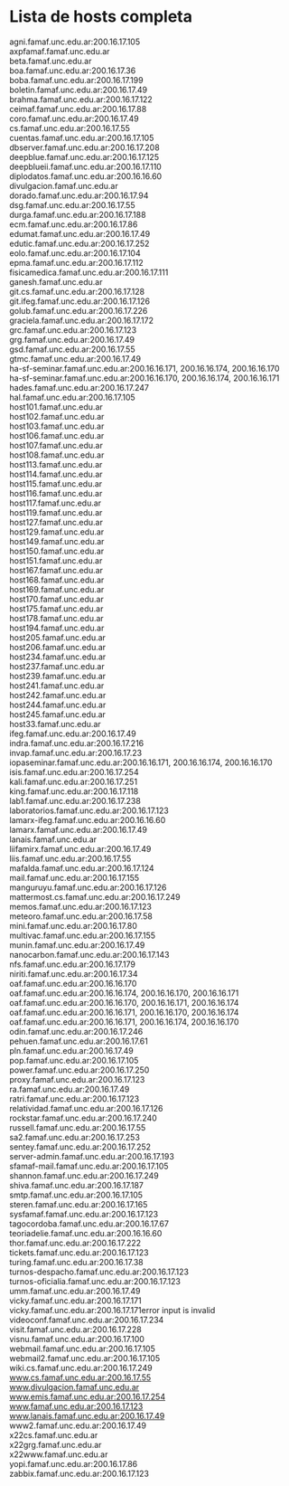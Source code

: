 # Lista de hosts completa

agni.famaf.unc.edu.ar:200.16.17.105<br/>
axpfamaf.famaf.unc.edu.ar<br/>
beta.famaf.unc.edu.ar<br/>
boa.famaf.unc.edu.ar:200.16.17.36<br/>
boba.famaf.unc.edu.ar:200.16.17.199<br/>
boletin.famaf.unc.edu.ar:200.16.17.49<br/>
brahma.famaf.unc.edu.ar:200.16.17.122<br/>
ceimaf.famaf.unc.edu.ar:200.16.17.88<br/>
coro.famaf.unc.edu.ar:200.16.17.49<br/>
cs.famaf.unc.edu.ar:200.16.17.55<br/>
cuentas.famaf.unc.edu.ar:200.16.17.105<br/>
dbserver.famaf.unc.edu.ar:200.16.17.208<br/>
deepblue.famaf.unc.edu.ar:200.16.17.125<br/>
deepblueii.famaf.unc.edu.ar:200.16.17.110<br/>
diplodatos.famaf.unc.edu.ar:200.16.16.60<br/>
divulgacion.famaf.unc.edu.ar<br/>
dorado.famaf.unc.edu.ar:200.16.17.94<br/>
dsg.famaf.unc.edu.ar:200.16.17.55<br/>
durga.famaf.unc.edu.ar:200.16.17.188<br/>
ecm.famaf.unc.edu.ar:200.16.17.86<br/>
edumat.famaf.unc.edu.ar:200.16.17.49<br/>
edutic.famaf.unc.edu.ar:200.16.17.252<br/>
eolo.famaf.unc.edu.ar:200.16.17.104<br/>
epma.famaf.unc.edu.ar:200.16.17.112<br/>
fisicamedica.famaf.unc.edu.ar:200.16.17.111<br/>
ganesh.famaf.unc.edu.ar<br/>
git.cs.famaf.unc.edu.ar:200.16.17.128<br/>
git.ifeg.famaf.unc.edu.ar:200.16.17.126<br/>
golub.famaf.unc.edu.ar:200.16.17.226<br/>
graciela.famaf.unc.edu.ar:200.16.17.172<br/>
grc.famaf.unc.edu.ar:200.16.17.123<br/>
grg.famaf.unc.edu.ar:200.16.17.49<br/>
gsd.famaf.unc.edu.ar:200.16.17.55<br/>
gtmc.famaf.unc.edu.ar:200.16.17.49<br/>
ha-sf-seminar.famaf.unc.edu.ar:200.16.16.171, 200.16.16.174, 200.16.16.170<br/>
ha-sf-seminar.famaf.unc.edu.ar:200.16.16.170, 200.16.16.174, 200.16.16.171<br/>
hades.famaf.unc.edu.ar:200.16.17.247<br/>
hal.famaf.unc.edu.ar:200.16.17.105<br/>
host101.famaf.unc.edu.ar<br/>
host102.famaf.unc.edu.ar<br/>
host103.famaf.unc.edu.ar<br/>
host106.famaf.unc.edu.ar<br/>
host107.famaf.unc.edu.ar<br/>
host108.famaf.unc.edu.ar<br/>
host113.famaf.unc.edu.ar<br/>
host114.famaf.unc.edu.ar<br/>
host115.famaf.unc.edu.ar<br/>
host116.famaf.unc.edu.ar<br/>
host117.famaf.unc.edu.ar<br/>
host119.famaf.unc.edu.ar<br/>
host127.famaf.unc.edu.ar<br/>
host129.famaf.unc.edu.ar<br/>
host149.famaf.unc.edu.ar<br/>
host150.famaf.unc.edu.ar<br/>
host151.famaf.unc.edu.ar<br/>
host167.famaf.unc.edu.ar<br/>
host168.famaf.unc.edu.ar<br/>
host169.famaf.unc.edu.ar<br/>
host170.famaf.unc.edu.ar<br/>
host175.famaf.unc.edu.ar<br/>
host178.famaf.unc.edu.ar<br/>
host194.famaf.unc.edu.ar<br/>
host205.famaf.unc.edu.ar<br/>
host206.famaf.unc.edu.ar<br/>
host234.famaf.unc.edu.ar<br/>
host237.famaf.unc.edu.ar<br/>
host239.famaf.unc.edu.ar<br/>
host241.famaf.unc.edu.ar<br/>
host242.famaf.unc.edu.ar<br/>
host244.famaf.unc.edu.ar<br/>
host245.famaf.unc.edu.ar<br/>
host33.famaf.unc.edu.ar<br/>
ifeg.famaf.unc.edu.ar:200.16.17.49<br/>
indra.famaf.unc.edu.ar:200.16.17.216<br/>
invap.famaf.unc.edu.ar:200.16.17.23<br/>
iopaseminar.famaf.unc.edu.ar:200.16.16.171, 200.16.16.174, 200.16.16.170<br/>
isis.famaf.unc.edu.ar:200.16.17.254<br/>
kali.famaf.unc.edu.ar:200.16.17.251<br/>
king.famaf.unc.edu.ar:200.16.17.118<br/>
lab1.famaf.unc.edu.ar:200.16.17.238<br/>
laboratorios.famaf.unc.edu.ar:200.16.17.123<br/>
lamarx-ifeg.famaf.unc.edu.ar:200.16.16.60<br/>
lamarx.famaf.unc.edu.ar:200.16.17.49<br/>
lanais.famaf.unc.edu.ar<br/>
liifamirx.famaf.unc.edu.ar:200.16.17.49<br/>
liis.famaf.unc.edu.ar:200.16.17.55<br/>
mafalda.famaf.unc.edu.ar:200.16.17.124<br/>
mail.famaf.unc.edu.ar:200.16.17.155<br/>
manguruyu.famaf.unc.edu.ar:200.16.17.126<br/>
mattermost.cs.famaf.unc.edu.ar:200.16.17.249<br/>
memos.famaf.unc.edu.ar:200.16.17.123<br/>
meteoro.famaf.unc.edu.ar:200.16.17.58<br/>
mini.famaf.unc.edu.ar:200.16.17.80<br/>
multivac.famaf.unc.edu.ar:200.16.17.155<br/>
munin.famaf.unc.edu.ar:200.16.17.49<br/>
nanocarbon.famaf.unc.edu.ar:200.16.17.143<br/>
nfs.famaf.unc.edu.ar:200.16.17.179<br/>
niriti.famaf.unc.edu.ar:200.16.17.34<br/>
oaf.famaf.unc.edu.ar:200.16.16.170<br/>
oaf.famaf.unc.edu.ar:200.16.16.174, 200.16.16.170, 200.16.16.171<br/>
oaf.famaf.unc.edu.ar:200.16.16.170, 200.16.16.171, 200.16.16.174<br/>
oaf.famaf.unc.edu.ar:200.16.16.171, 200.16.16.170, 200.16.16.174<br/>
oaf.famaf.unc.edu.ar:200.16.16.171, 200.16.16.174, 200.16.16.170<br/>
odin.famaf.unc.edu.ar:200.16.17.246<br/>
pehuen.famaf.unc.edu.ar:200.16.17.61<br/>
pln.famaf.unc.edu.ar:200.16.17.49<br/>
pop.famaf.unc.edu.ar:200.16.17.105<br/>
power.famaf.unc.edu.ar:200.16.17.250<br/>
proxy.famaf.unc.edu.ar:200.16.17.123<br/>
ra.famaf.unc.edu.ar:200.16.17.49<br/>
ratri.famaf.unc.edu.ar:200.16.17.123<br/>
relatividad.famaf.unc.edu.ar:200.16.17.126<br/>
rockstar.famaf.unc.edu.ar:200.16.17.240<br/>
russell.famaf.unc.edu.ar:200.16.17.55<br/>
sa2.famaf.unc.edu.ar:200.16.17.253<br/>
sentey.famaf.unc.edu.ar:200.16.17.252<br/>
server-admin.famaf.unc.edu.ar:200.16.17.193<br/>
sfamaf-mail.famaf.unc.edu.ar:200.16.17.105<br/>
shannon.famaf.unc.edu.ar:200.16.17.249<br/>
shiva.famaf.unc.edu.ar:200.16.17.187<br/>
smtp.famaf.unc.edu.ar:200.16.17.105<br/>
steren.famaf.unc.edu.ar:200.16.17.165<br/>
sysfamaf.famaf.unc.edu.ar:200.16.17.123<br/>
tagocordoba.famaf.unc.edu.ar:200.16.17.67<br/>
teoriadelie.famaf.unc.edu.ar:200.16.16.60<br/>
thor.famaf.unc.edu.ar:200.16.17.222<br/>
tickets.famaf.unc.edu.ar:200.16.17.123<br/>
turing.famaf.unc.edu.ar:200.16.17.38<br/>
turnos-despacho.famaf.unc.edu.ar:200.16.17.123<br/>
turnos-oficialia.famaf.unc.edu.ar:200.16.17.123<br/>
umm.famaf.unc.edu.ar:200.16.17.49<br/>
vicky.famaf.unc.edu.ar:200.16.17.171<br/>
vicky.famaf.unc.edu.ar:200.16.17.171error input is invalid<br/>
videoconf.famaf.unc.edu.ar:200.16.17.234<br/>
visit.famaf.unc.edu.ar:200.16.17.228<br/>
visnu.famaf.unc.edu.ar:200.16.17.100<br/>
webmail.famaf.unc.edu.ar:200.16.17.105<br/>
webmail2.famaf.unc.edu.ar:200.16.17.105<br/>
wiki.cs.famaf.unc.edu.ar:200.16.17.249<br/>
www.cs.famaf.unc.edu.ar:200.16.17.55<br/>
www.divulgacion.famaf.unc.edu.ar<br/>
www.emis.famaf.unc.edu.ar:200.16.17.254<br/>
www.famaf.unc.edu.ar:200.16.17.123<br/>
www.lanais.famaf.unc.edu.ar:200.16.17.49<br/>
www2.famaf.unc.edu.ar:200.16.17.49<br/>
x22cs.famaf.unc.edu.ar<br/>
x22grg.famaf.unc.edu.ar<br/>
x22www.famaf.unc.edu.ar<br/>
yopi.famaf.unc.edu.ar:200.16.17.86<br/>
zabbix.famaf.unc.edu.ar:200.16.17.123<br/>